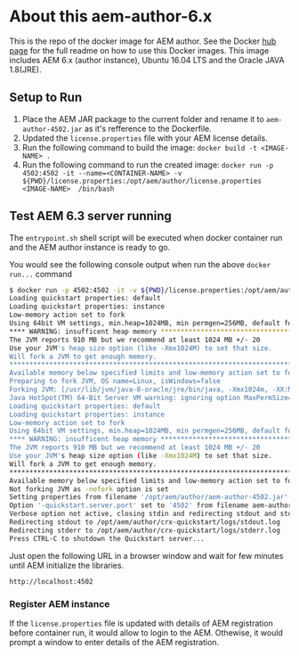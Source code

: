 # About this aem-author-6.x
This is the repo of the docker image for AEM author. See the Docker [hub page](https://hub.docker.com/r/cheproximity/aem-author/) for the full readme on  how to use this Docker images.
This image includes AEM 6.x (author instance), Ubuntu 16.04 LTS and the Oracle JAVA 1.8(JRE).

## Setup to Run
1. Place the AEM JAR package to the current folder and rename it to `aem-author-4502.jar` as it's refference to the Dockerfile.
2. Updated the `license.properties` file with your AEM license details.
3. Run the following command to build the image:
`docker build -t <IMAGE-NAME> .`
4. Run the following command to run the created image:
`docker run -p 4502:4502 -it --name=<CONTAINER-NAME> -v ${PWD}/license.properties:/opt/aem/author/license.properties <IMAGE-NAME>  /bin/bash`


## Test AEM 6.3 server running

The `entrypoint.sh` shell script will be executed when docker container run and the AEM author instance is ready to go.

You would see the following console output when run the above ```docker run...``` command

```bash
$ docker run -p 4502:4502 -it -v ${PWD}/license.properties:/opt/aem/author/license.properties aem-author /bin/bash
Loading quickstart properties: default
Loading quickstart properties: instance
Low-memory action set to fork
Using 64bit VM settings, min.heap=1024MB, min permgen=256MB, default fork arguments=[-Xmx1024m, -XX:MaxPermSize=256m]
**** WARNING: insufficent heap memory ******************************************
The JVM reports 910 MB but we recommend at least 1024 MB +/- 20
Use your JVM's heap size option (like -Xmx1024M) to set that size.
Will fork a JVM to get enough memory.
********************************************************************************
Available memory below specified limits and low-memory action set to fork, will fork to get enough memory
Preparing to fork JVM, OS name=Linux, isWindows=false
Forking JVM: [/usr/lib/jvm/java-8-oracle/jre/bin/java, -Xmx1024m, -XX:MaxPermSize=256m, -jar, /opt/aem/author/aem-author-4502.jar, -nofork, -pt, CHILD, -nobrowser]
Java HotSpot(TM) 64-Bit Server VM warning: ignoring option MaxPermSize=256m; support was removed in 8.0
Loading quickstart properties: default
Loading quickstart properties: instance
Low-memory action set to fork
Using 64bit VM settings, min.heap=1024MB, min permgen=256MB, default fork arguments=[-Xmx1024m, -XX:MaxPermSize=256m]
**** WARNING: insufficent heap memory ******************************************
The JVM reports 910 MB but we recommend at least 1024 MB +/- 20
Use your JVM's heap size option (like -Xmx1024M) to set that size.
Will fork a JVM to get enough memory.
********************************************************************************
Available memory below specified limits and low-memory action set to fork, will fork to get enough memory
Not forking JVM as -nofork option is set
Setting properties from filename '/opt/aem/author/aem-author-4502.jar'
Option '-quickstart.server.port' set to '4502' from filename aem-author-4502.jar
Verbose option not active, closing stdin and redirecting stdout and stderr
Redirecting stdout to /opt/aem/author/crx-quickstart/logs/stdout.log
Redirecting stderr to /opt/aem/author/crx-quickstart/logs/stderr.log
Press CTRL-C to shutdown the Quickstart server...
```

Just open the following URL in a browser window and wait for few minutes until AEM initialize the libraries. 
```
http://localhost:4502
```

### Register AEM instance
If the ```license.properties``` file is updated with details of AEM registration before container run, it would allow to login to the AEM. Othewise, it would prompt a window to enter details of the AEM registration.

